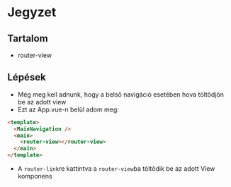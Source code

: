 # Jegyzet

## Tartalom

- router-view

## Lépések

- Még meg kell adnunk, hogy a belső navigáció esetében hova töltődjön be az adott view
- Ezt az App.vue-n belül adom meg:

```html
<template>
  <MainNavigation />
  <main>
    <router-view></router-view>
  </main>
</template>
```

- A `router-link`re kattintva a `router-view`ba töltődik be az adott View komponens
